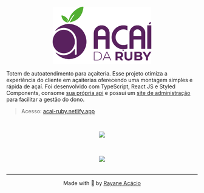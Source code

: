 <p align="center">
  <img height="150px" src=".github/LOGO.png" />  
</p>

Totem de autoatendimento para açaiteria. Esse projeto otimiza a experiência do cliente em açaiterias oferecendo uma montagem simples e rápida de açaí. Foi desenvolvido com TypeScript, React JS e Styled Components, consome [sua própria api](https://github.com/rayaneacacio/api-acai-ruby) e possui um [site de administração](https://github.com/rayaneacacio/Acai-Ruby-Administracao) para facilitar a gestão do dono.

> Acesso: [acai-ruby.netlify.app](https://acai-ruby.netlify.app/)

<br>

<p align="center">
  <img height="450px" src=".github/montagemDeAcai.gif" />  
</p>

<br>

<p align="center">
  <img height="450px" src=".github/navegacao.gif" />  
</p>

##

---
<p align="center">
  Made with 💜 by <a href="https://www.linkedin.com/in/rayane-ac%C3%A1cio-274092252/"> Rayane Acácio </a>
</p>

